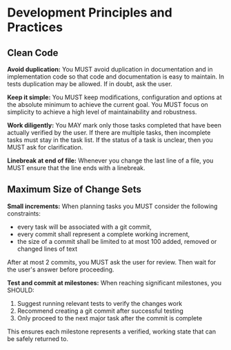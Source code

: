 # Development Principles and Practices

## Clean Code

**Avoid duplication:** You MUST avoid duplication in documentation and in implementation code so that code and documentation is easy to maintain. In tests duplication may be allowed. If in doubt, ask the user.

**Keep it simple:** You MUST keep modifications, configuration and options at the absolute minimum to achieve the current goal. You MUST focus on simplicity to achieve a high level of maintainability and robustness.

**Work diligently:** You MAY mark only those tasks completed that have been actually verified by the user. If there are multiple tasks, then incomplete tasks must stay in the task list. If the status of a task is unclear, then you MUST ask for clarification.

**Linebreak at end of file:** Whenever you change the last line of a file, you MUST ensure that the line ends with a linebreak.

## Maximum Size of Change Sets

**Small increments:** When planning tasks you MUST consider the following constraints:

- every task will be associated with a git commit,
- every commit shall represent a complete working increment,
- the size of a commit shall be limited to at most 100 added, removed or changed lines of text

After at most 2 commits, you MUST ask the user for review. Then wait for the user's answer before proceeding.

**Test and commit at milestones:** When reaching significant milestones, you SHOULD:

1. Suggest running relevant tests to verify the changes work
2. Recommend creating a git commit after successful testing
3. Only proceed to the next major task after the commit is complete

This ensures each milestone represents a verified, working state that can be safely returned to.
